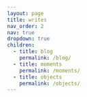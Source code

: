 ```yaml
---
layout: page
title: writes
nav_order: 2
nav: true
dropdown: true
children:
  - title: blog
    permalink: /blog/
  - title: moments
    permalink: /moments/
  - title: objects
    permalink: /objects/
---
```

